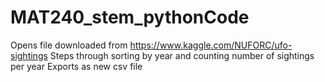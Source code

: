 # MAT240_stem_pythonCode
Opens file downloaded from https://www.kaggle.com/NUFORC/ufo-sightings
Steps through sorting by year and counting number of sightings per year
Exports as new csv file
